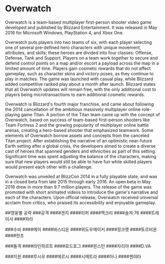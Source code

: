 # Overwatch
Overwatch is a team-based multiplayer first-person shooter video game developed and published by Blizzard Entertainment. It was released in May 2016 for Microsoft Windows, PlayStation 4, and Xbox One.

Overwatch puts players into two teams of six, with each player selecting one of several pre-defined hero characters with unique movement, attributes, and skills; these heroes are divided into four classes: Offense, Defense, Tank and Support. Players on a team work together to secure and defend control points on a map and/or escort a payload across the map in a limited amount of time. Players gain cosmetic rewards that do not affect gameplay, such as character skins and victory poses, as they continue to play in matches. The game was launched with casual play, while Blizzard added competitive ranked play about a month after launch. Blizzard states that all Overwatch updates will remain free, with the only additional cost to players being microtransactions to earn additional cosmetic rewards.

Overwatch is Blizzard's fourth major franchise, and came about following the 2014 cancellation of the ambitious massively multiplayer online role-playing game Titan. A portion of the Titan team came up with the concept of Overwatch, based on success of team-based first-person shooters like Team Fortress 2 and the growing popularity of multiplayer online battle arenas, creating a hero-based shooter that emphasized teamwork. Some elements of Overwatch borrow assets and concepts from the canceled Titan project. After establishing the narrative of an optimistic near-future Earth setting after a global crisis, the developers aimed to create a diverse cast of heroes that spanned genders and ethnicities as part of this setting. Significant time was spent adjusting the balance of the characters, making sure that new players would still be able to have fun while skilled players would present each other with a challenge.

Overwatch was unveiled at BlizzCon 2014 in a fully playable state, and was in a closed beta from late 2015 through early 2016. An open beta in May 2016 drew in more than 9.7 million players. The release of the game was promoted with short animated videos to introduce the game's narrative and each of the characters. Upon official release, Overwatch received universal acclaim from critics, who praised its accessibility and enjoyable gameplay.

##영웅별 공략
###공격
####겐지
####리퍼
####맥크리
####솔져:76
####트레이서
####파라

###수비
####메이
####바스티온
####위도우메이커
####정크랫
####토르비욘
####한조

###돌격
####라인하르트
####로드호그
####윈스턴
####자리야
####D.VA

###지원
####루시우
####메르시
####시메트라
####아나
####젠야타
